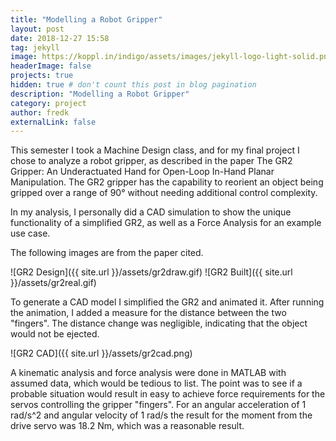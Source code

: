 ```yaml
---
title: "Modelling a Robot Gripper"
layout: post
date: 2018-12-27 15:58
tag: jekyll
image: https://koppl.in/indigo/assets/images/jekyll-logo-light-solid.png
headerImage: false
projects: true
hidden: true # don't count this post in blog pagination
description: "Modelling a Robot Gripper"
category: project
author: fredk
externalLink: false
---
```


This semester I took a Machine Design class, and for my final project I chose to analyze a robot gripper, as described in the paper The GR2 Gripper: An Underactuated Hand for Open-Loop In-Hand Planar Manipulation. The GR2 gripper has the capability to reorient an object being gripped over a range of 90° without needing additional control complexity.

In my analysis, I personally did a CAD simulation to show the unique functionality of a simplified GR2, as well as a Force Analysis for an example use case.

The following images are from the paper cited.

![GR2 Design]({{ site.url }}/assets/gr2draw.gif)
![GR2 Built]({{ site.url }}/assets/gr2real.gif)


To generate a CAD model I simplified the GR2 and animated it. After running the animation, I added a measure for the distance between the two "fingers". The distance change was negligible, indicating that the object would not be ejected.

![GR2 CAD]({{ site.url }}/assets/gr2cad.png)

A kinematic analysis and force analysis were done in MATLAB with assumed data, which would be tedious to list. The point was to see if a probable situation would result in easy to achieve force requirements for the servos controlling the gripper "fingers". For an angular acceleration of 1 rad/s^2 and angular velocity of 1 rad/s the result for the moment from the drive servo was 18.2 Nm, which was a reasonable result.
